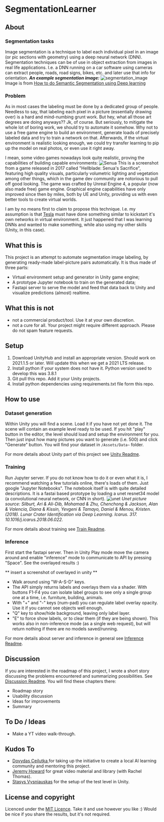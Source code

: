 # SegmentationLearner
## About
### Segmentation tasks
Image segmentation is a technique to label each individual pixel in an image (or pic sections with geometry) using a deep neural network (DNN).
Segmentation techniques can be of use in object extraction from images in real life applications.
I.e. a DNN running on a car software using cameras can extract people, roads, road signs, bikes, etc. and later use that info for orientation.
***An example segmentation image:***
![segmentation_image](https://miro.medium.com/max/3200/1*MQCvfEbbA44fiZk5GoDvhA.png)
Image is from [How to do Semantic Segmentation using Deep learning](https://medium.com/nanonets/how-to-do-image-segmentation-using-deep-learning-c673cc5862ef)

### Problem
As in most cases the labeling must be done by a dedicated group of people.
Needless to say, that labeling each pixel in a picture (essentially drawing over) is a hard and mind-numbing grunt work.
But hey, what all those art degrees are doing anyways?? Jk, of course. But seriously, to mitigate the whole lot of boring work, we should try to automate it somehow.
Why not to use a free game engine to build an environment, generate loads of precisely labeled data and try to train a network on that.
Afterwards, if the virtual environment is realistic looking enough, we could try transfer learning to pip up the model on real photos, or even use it right away.

I mean, some video games nowadays look quite realistic, proving the capabilities of building capable environments:
![Senua](https://miro.medium.com/max/2560/1*v3XZZXSo-tdeHfvZAGr_IQ.jpeg)
This is a screenshot from a game released in 2017 called "Hellblade: Senua's Sacrifice", featuring high quality visuals, particularly volumetric lighting and vegetation among other things, which in the game dev community are notorious to pull off good looking.
The game was crafted by Unreal Engine 4, a popular (now also made free) game engine. Graphical engine capabilities have only improved since then by miles, both by UE and Unity, providing us with even better tools to create virtual worlds.

I am by no means first to claim to propose this technique. I.e. my assumption is that [Tesla](https://www.tesla.com/autopilotAI) must have done something similar to kickstart it's own networks in virtual environment.
It just happened that I was learning DNNs and wanted to make something, while also using my other skills (Unity, in this case).

## What this is
This project is an attempt to automate segmentation image labeling, by generating ready-made label-picture pairs automatically.
It is thus made of three parts:
- Virtual environment setup and generator in Unity game engine;
- A prototype Jupyter notebook to train on the generated data;
- Fastapi server to serve the model and feed that data back to Unity and visualize predictions (almost) realtime.

## What this is not
- not a commercial product/tool. Use it at your own discretion.
- not a cure for all. Your project might require different approach. Please do not spam feature requests.

## Setup
1. Download UnityHub and install an appropriate version. Should work on 2021.1.5 or later. Will update this when we get a 2021 LTS release.
2. Install python if your system does not have it. Python version used to develop this was 3.8.1
3. Git pull this repo. Add it your Unity projects.
4. Install python dependencies using requirements.txt file form this repo.

## How to use
### Dataset generation
Within Unity you will find a scene. Load it if you have not yet done it. The scene will contain an example level ready to be used. If you hit "play" button in the editor, the level should load and setup the environment for you.
Then just input how many pictures you want to generate (i.e. 500) and click "Generate" button. You will find your dataset in ```/Assets/Data~``` folder.

For more details about Unity part of this project see [Unity Readme](README_UNITY.md).


### Training
Run Jupyter server. If you do not know how to do it or even what it is, I recommend watching a few tutorials online, there's loads of them. Just google "Jupyter Notebooks".
The notebook itself is with quite detailed descriptions. It is a fastai based prototype by loading a unet resnet34 model (a convolutional neural network, or CNN in short).
![unet](https://www.researchgate.net/profile/Alan-Jackson-2/publication/323597886/figure/fig2/AS:601386504957959@1520393124691/Convolutional-neural-network-CNN-architecture-based-on-UNET-Ronneberger-et-al.png)
*Unet picture source: Silburt, Ari & Ali-Dib, Mohamad & Zhu, Chenchong & Jackson, Alan & Valencia, Diana & Kissin, Yevgeni & Tamayo, Daniel & Menou, Kristen. (2018). Lunar Crater Identification via Deep Learning. Icarus. 317. 10.1016/j.icarus.2018.06.022.*

For more details about training see [Train Readme](README_TRAIN.md).

### Inference
First start the fastapi server. Then in Unity Play mode move the camera around and enable "inference" mode to communicate to API by pressing "Space". See the overlayed results :)

** insert a screenshot of overlayed in unity **

- Walk around using "W-A-S-D" keys.
- The API simply returns labels and overlays them via a shader. With buttons F1-F4 you can isolate label groups to see only a single group one at a time, i.e. furniture, building, animals.
- With "+" and "-" keys (num-pad) you can regulate label overlay opacity. Use it if you cannot see objects well enough.
- "Q" key to show/hide background, leaving only label layer.
- "E" to force show labels, or to clear them (if they are being shown). This works also in non-inference mode (as a single web request), but will return nothing if there are no models saved/running.

For more details about server and inference in general see [Inference Readme](README_INFER.md).


## Discussion
If you are interested in the roadmap of this project, I wrote a short story discussing the problems encountered and summarizing possibilities. See [Discussion Readme](README_DISC.md). You will find these chapters there:
- Roadmap story
- Usability discussion
- Ideas for improvements
- Summary

## To Do / Ideas
- Make a YT video walk-through.

## Kudos To
- [Dovydas Ceilutka ](https://www.linkedin.com/in/dovydasceilutka/) for taking up the initiative to create a local AI learning community and mentoring this project.
- [Jeremy Howard](https://www.fast.ai/about/) for great video material and library (with Rachel Thomas).
- [Stasys Vysniauskas](https://github.com/analizatorius) for the setup of the test level in Unity.
## License and copyright
Licenced under the [MIT Licence](LICENSE). Take it and use however you like :)
Would be nice if you share the results, but it's not required.
